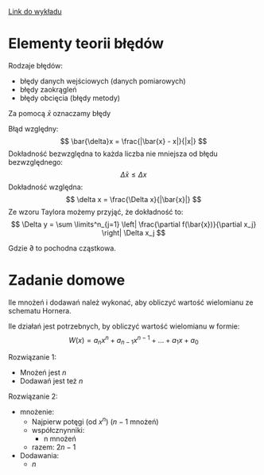 [Link do wykładu](https://platforma2.polsl.pl/rms/pluginfile.php/185173/mod_resource/content/0/met_num_wstep_main.pdf)

# Elementy teorii błędów

Rodzaje błędów:
- błędy danych wejściowych (danych pomiarowych)
- błędy zaokrągleń
- błędy obcięcia (błędy metody)

Za pomocą $\bar{x}$ oznaczamy błędy

Błąd względny:
$$
\bar{\delta}x = \frac{|\bar{x} - x|}{|x|}
$$
Dokładność bezwzględna to każda liczba nie mniejsza od błędu bezwzględnego:
$$
\bar{\Delta}x \leq \Delta x
$$
Dokładność względna:
$$
\delta x = \frac{\Delta x}{|\bar{x}|}
$$
Ze wzoru Taylora możemy przyjąć, że dokładność to:
$$
\Delta y = \sum \limits^n_{j=1}
\left| \frac{\partial f(\bar{x})}{\partial x_j} \right| \Delta x_j
$$

Gdzie $\partial$ to pochodna cząstkowa.

# Zadanie domowe

Ile mnożeń i dodawań należ wykonać, aby obliczyć wartość wielomianu ze schematu Hornera.

Ile działań jest potrzebnych, by obliczyć wartość wielomianu w formie:
$$
W(x) = a_n x^n + a_{n-1} x^{n-1} + \dots + a_1 x + a_0
$$

Rozwiązanie 1:
- Mnożeń jest $n$
- Dodawań jest też $n$

Rozwiązanie 2:
- mnożenie:
	- Najpierw potęgi (od $x^n$) ($n - 1$ mnożeń)
	- współcznynniki:
		- n mnożeń
	- razem: $2n - 1$
- Dodawania:
	- $n$